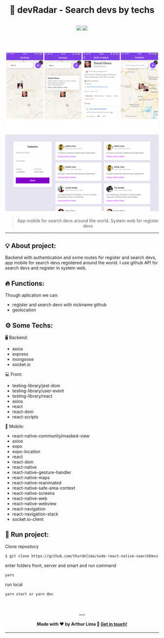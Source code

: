 
<h1 align="center">
  🔎  devRadar - Search devs by techs
</h1>
<h2 align="center">

  

<p align="center">

  <a alt="Arthur Lima Linkedin" href="https://www.linkedin.com/in/arthur-lima-294ab0103/">
    <img src="https://img.shields.io/badge/LinkedIn-Arthur-blue?logo=linkedin"/></a>
 
  <a alt="Arthur Lima GitHub" href="https://github.com/thurdelima">
  <img src="https://img.shields.io/badge/GitHub-thurdelima-lightgrey?logo=github"/></a>
 

</p>
<br/>

<img src="https://raw.githubusercontent.com/thurdelima/node-react-native-searchDevs/master/mob.jpg" >

<br/>




<img src="https://raw.githubusercontent.com/thurdelima/node-react-native-searchDevs/master/fr.png" >


</h2>

<blockquote align="center">
  App mobile for search devs around the world. System web for register devs
</blockquote>

<hr/>

##  💡 About project:

Backend with authentication and some routes for register and search devs, app mobile for search devs registered around the world. I use github API for search devs and register in system web.

##  🔥 Functions:

Though aplication we can:

- register and search devs with nickname github
- geolocation


##  ⚙️ Some Techs:

 🖥️  Backend:

- axios
- express
- mongoose
- socket.io

 💻  Front:

- testing-library/jest-dom
- testing-library/user-event
- testing-library/react
- axios
- react
- react-dom
- react-scripts

 📱  Mobile:

- react-native-community/masked-view
- axios
- expo
- expo-location
- react
- react-dom
- react-native
- react-native-gesture-handler
- react-native-maps
- react-native-reanimated
- react-native-safe-area-context
- react-native-screens
- react-native-web
- react-native-webview
- react-navigation
- react-navigation-stack
- socket.io-client





## 🏁 Run project:

Clone repository

```bash
$ git clone https://github.com/thurdelima/node-react-native-searchDevs
```

enter folders front, server and smart and run command

```bash
yarn
```
run local

```bash
yarn start or yarn dev
```





<br/>

<h4 align="center">
  ---

Made with ♥   by Arthur Lima :wave: [Get in touch!](https://www.linkedin.com/in/arthur-lima-294ab0103/)
</h4>

---


